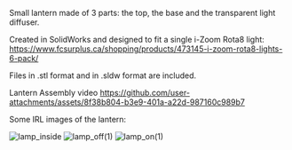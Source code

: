 Small lantern made of 3 parts: the top, the base and the transparent light diffuser. 

Created in SolidWorks and designed to fit a single i-Zoom Rota8 light: https://www.fcsurplus.ca/shopping/products/473145-i-zoom-rota8-lights-6-pack/

Files in .stl format and in .sldw format are included.

Lantern Assembly video
https://github.com/user-attachments/assets/8f38b804-b3e9-401a-a22d-987160c989b7

Some IRL images of the lantern: 

![lamp_inside](https://github.com/user-attachments/assets/3618a4cb-58e9-48e7-a3fc-f0ea04e14dbc)
![lamp_off(1)](https://github.com/user-attachments/assets/af0838b2-67bf-4235-83dc-d2dc8407a915)
![lamp_on(1)](https://github.com/user-attachments/assets/eee1fab1-d7eb-4d17-8b24-b1d4ceb900b5)

